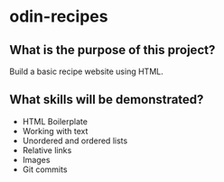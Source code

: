 # odin-recipes

## **What is the purpose of this project?**
Build a basic recipe website using HTML.

## **What skills will be demonstrated?**
* HTML Boilerplate
* Working with text
* Unordered and ordered lists
* Relative links
* Images
* Git commits